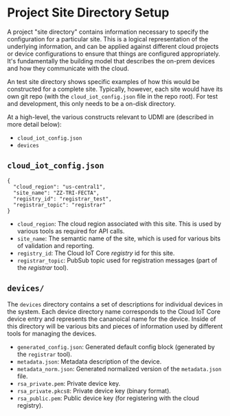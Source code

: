 # Project Site Directory Setup

A project "site directory" contains information necessary to specify the configuration for
a particular site. This is a logical representation of the underlying information, and can be
applied against different cloud projects or device configurations to ensure that things are
configured appropriately. It's fundamentally the building model that describes the on-prem
devices and how they communicate with the cloud.

An test site directory shows specific examples of how this would be constructed for a complete
site. Typically, however, each site would have its own git repo (with the `cloud_iot_config.json`
file in the repo root). For test and development, this only needs to be a on-disk directory.

At a high-level, the various constructs relevant to UDMI are (described in more detail below):
* `cloud_iot_config.json`
* `devices`

## `cloud_iot_config.json`

```
{
  "cloud_region": "us-central1",
  "site_name": "ZZ-TRI-FECTA",
  "registry_id": "registrar_test",
  "registrar_topic": "registrar"
}
```

* `cloud_region`: The cloud region associated with this site. This is used by various tools as
required for API calls.
* `site_name`: The semantic name of the site, which is used for various bits of validation and
reporting.
* `registry_id`: The Cloud IoT Core _registry_ id for this site.
* `registrar_topic`: PubSub topic used for registration messages (part of the _registrar_ tool).

## `devices/`

The `devices` directory contains a set of descriptions for individual devices in the system. Each
device directory name corresponds to the Cloud IoT Core device entry and represents the cananoical
name for the device. Inside of this directory will be various bits and pieces of information used
by different tools for managing the devices.

* `generated_config.json`: Generated default config block (generated by the `registrar` tool).
* `metadata.json`: Metadata description of the device.
* `metadata_norm.json`: Generated normalized version of the `metadata.json` file.
* `rsa_private.pem`: Private device key.
* `rsa_private.pkcs8`: Private device key (binary format).
* `rsa_public.pem`: Public device key (for registering with the cloud registry).

